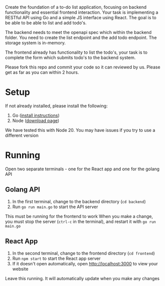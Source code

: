 Create the foundation of a to-do list application, focusing on backend functionality and essential frontend interaction. Your task is implementing a RESTful API using Go and a simple JS interface using React. The goal is to be able to be able to list and add todo's.

The backend needs to meet the openapi spec which within the backend folder. You need to create the list endpoint and the add todo endpoint. The storage system is in-memory.

The frontend already has functionality to list the todo's, your task is to complete the form which submits todo's to the backend system.

Please fork this repo and commit your code so it can reviewed by us. Please get as far as you can within 2 hours.

# Setup
If not already installed, please install the following:
1. Go ([install instructions](https://go.dev/doc/install))
2. Node ([download page](https://nodejs.org/en/download))

We have tested this with Node 20. You may have issues if you try to use a different version

# Running
Open two separate terminals - one for the React app and one for the golang API

## Golang API
1. In the first terminal, change to the backend directory (`cd backend`)
2. Run `go run main.go` to start the API server

This must be running for the frontend to work
When you make a change, you must stop the server (`ctrl-c` in the terminal), and restart it with `go run main.go`

## React App
1. In the second terminal, change to the frontend directory (`cd frontend`)
2. Run `npm start` to start the React app server
3. If it doesn't open automatically, open [http://localhost:3000](http://localhost:3000) to view your website

Leave this running. It will automatically update when you make any changes
